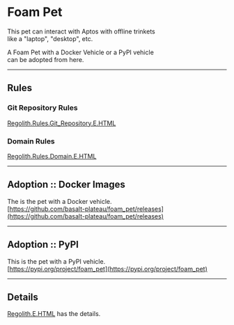 


# Foam Pet
This pet can interact with Aptos with offline trinkets   
like a "laptop", "desktop", etc.   

A Foam Pet with a Docker Vehicle or a PyPI vehicle   
can be adopted from here.   

----

## Rules
### Git Repository Rules
[Regolith.Rules.Git_Repository.E.HTML](Regolith.Rules.Git_Repository.E.HTML)

### Domain Rules
[Regolith.Rules.Domain.E.HTML](Regolith.Rules.Domain.E.HTML)


----

## Adoption :: Docker Images  
The is the pet with a Docker vehicle.      
[https://github.com/basalt-plateau/foam_pet/releases](https://github.com/basalt-plateau/foam_pet/releases)

----

## Adoption :: PyPI
This is the pet with a PyPI vehicle.    
[https://pypi.org/project/foam_pet](https://pypi.org/project/foam_pet)

----

## Details
[Regolith.E.HTML](Regolith.E.HTML) has the details.  


